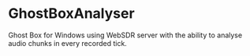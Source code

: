 # GhostBoxAnalyser
Ghost Box for Windows using WebSDR server with the ability to analyse audio chunks in every recorded tick.
